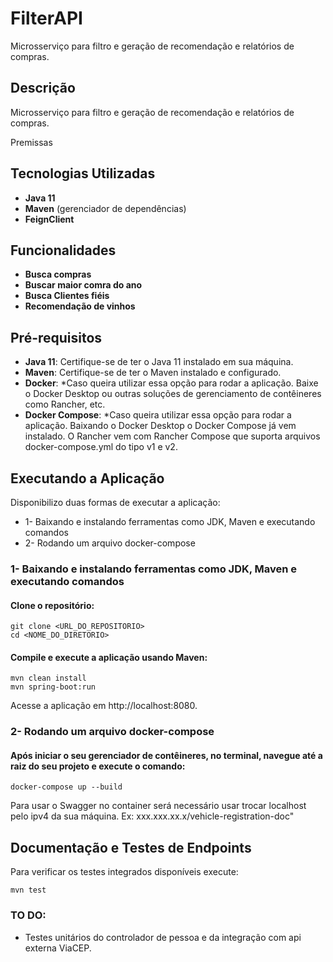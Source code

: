 # FilterAPI
Microsserviço para filtro e geração de recomendação e relatórios de compras.

## Descrição
Microsserviço para filtro e geração de recomendação e relatórios de compras.

Premissas

## Tecnologias Utilizadas
- **Java 11**
- **Maven** (gerenciador de dependências)
- **FeignClient**

## Funcionalidades
- **Busca compras**
- **Buscar maior comra do ano**
- **Busca Clientes fiéis**
- **Recomendação de vinhos**

## Pré-requisitos
- **Java 11**: Certifique-se de ter o Java 11 instalado em sua máquina.
- **Maven**: Certifique-se de ter o Maven instalado e configurado.
- **Docker**: *Caso queira utilizar essa opção para rodar a aplicação. Baixe o Docker Desktop ou outras soluções de gerenciamento de contêineres como Rancher, etc.
- **Docker Compose**: *Caso queira utilizar essa opção para rodar a aplicação. Baixando o Docker Desktop o Docker Compose já vem instalado. O Rancher vem com Rancher Compose que suporta arquivos docker-compose.yml do tipo v1 e v2.

## Executando a Aplicação

Disponibilizo duas formas de executar a aplicação:

- 1- Baixando e instalando ferramentas como JDK, Maven e executando comandos
- 2- Rodando um arquivo docker-compose

### 1- Baixando e instalando ferramentas como JDK, Maven e executando comandos

#### Clone o repositório:

```
git clone <URL_DO_REPOSITORIO>
cd <NOME_DO_DIRETORIO>
```

#### Compile e execute a aplicação usando Maven:


```
mvn clean install
mvn spring-boot:run
```

Acesse a aplicação em http://localhost:8080.


### 2- Rodando um arquivo docker-compose

#### Após iniciar o seu gerenciador de contêineres, no terminal, navegue até a raiz do seu projeto e execute o comando:
```
docker-compose up --build
```
Para usar o Swagger no container será necessário usar trocar localhost pelo ipv4 da sua máquina. Ex: xxx.xxx.xx.x/vehicle-registration-doc"

## Documentação e Testes de Endpoints

Para verificar os testes integrados disponíveis execute:
```
mvn test
```

### TO DO:
- Testes unitários do controlador de pessoa e da integração com api externa ViaCEP.
